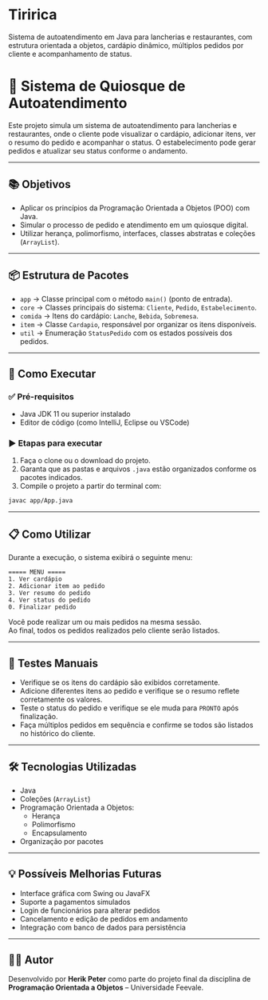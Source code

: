 # Tiririca
Sistema de autoatendimento em Java para lancherias e restaurantes, com estrutura orientada a objetos, cardápio dinâmico, múltiplos pedidos por cliente e acompanhamento de status.
# 🍔 Sistema de Quiosque de Autoatendimento

Este projeto simula um sistema de autoatendimento para lancherias e restaurantes, onde o cliente pode visualizar o cardápio, adicionar itens, ver o resumo do pedido e acompanhar o status. O estabelecimento pode gerar pedidos e atualizar seu status conforme o andamento.

---

## 📚 Objetivos

- Aplicar os princípios da Programação Orientada a Objetos (POO) com Java.
- Simular o processo de pedido e atendimento em um quiosque digital.
- Utilizar herança, polimorfismo, interfaces, classes abstratas e coleções (`ArrayList`).

---

## 📦 Estrutura de Pacotes

- `app` → Classe principal com o método `main()` (ponto de entrada).
- `core` → Classes principais do sistema: `Cliente`, `Pedido`, `Estabelecimento`.
- `comida` → Itens do cardápio: `Lanche`, `Bebida`, `Sobremesa`.
- `item` → Classe `Cardapio`, responsável por organizar os itens disponíveis.
- `util` → Enumeração `StatusPedido` com os estados possíveis dos pedidos.

---

## 🚀 Como Executar

### ✅ Pré-requisitos

- Java JDK 11 ou superior instalado
- Editor de código (como IntelliJ, Eclipse ou VSCode)

### ▶️ Etapas para executar

1. Faça o clone ou o download do projeto.
2. Garanta que as pastas e arquivos `.java` estão organizados conforme os pacotes indicados.
3. Compile o projeto a partir do terminal com:

```bash
javac app/App.java
```

---

## 📋 Como Utilizar

Durante a execução, o sistema exibirá o seguinte menu:

```
===== MENU =====
1. Ver cardápio
2. Adicionar item ao pedido
3. Ver resumo do pedido
4. Ver status do pedido
0. Finalizar pedido
```

Você pode realizar um ou mais pedidos na mesma sessão.  
Ao final, todos os pedidos realizados pelo cliente serão listados.

---

## 🧪 Testes Manuais

- Verifique se os itens do cardápio são exibidos corretamente.
- Adicione diferentes itens ao pedido e verifique se o resumo reflete corretamente os valores.
- Teste o status do pedido e verifique se ele muda para `PRONTO` após finalização.
- Faça múltiplos pedidos em sequência e confirme se todos são listados no histórico do cliente.

---

## 🛠 Tecnologias Utilizadas

- Java
- Coleções (`ArrayList`)
- Programação Orientada a Objetos:
  - Herança
  - Polimorfismo
  - Encapsulamento
- Organização por pacotes

---

## 💡 Possíveis Melhorias Futuras

- Interface gráfica com Swing ou JavaFX
- Suporte a pagamentos simulados
- Login de funcionários para alterar pedidos
- Cancelamento e edição de pedidos em andamento
- Integração com banco de dados para persistência

---

## 👨‍💻 Autor

Desenvolvido por **Herik Peter** como parte do projeto final da disciplina de **Programação Orientada a Objetos** – Universidade Feevale.
